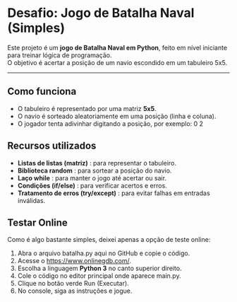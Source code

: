 # Desafio: Jogo de Batalha Naval (Simples)

Este projeto é um **jogo de Batalha Naval em Python**, feito em nível iniciante para treinar lógica de programação.  
O objetivo é acertar a posição de um navio escondido em um tabuleiro 5x5.  

---

## Como funciona
- O tabuleiro é representado por uma matriz **5x5**.  
- O navio é sorteado aleatoriamente em uma posição (linha e coluna).  
- O jogador tenta adivinhar digitando a posição, por exemplo: 0 2

## Recursos utilizados
- **Listas de listas (matriz)** : para representar o tabuleiro.  
- **Biblioteca random** : para sortear a posição do navio.  
- **Laço while** : para manter o jogo até acertar ou sair.  
- **Condições (if/else)** : para verificar acertos e erros.  
- **Tratamento de erros (try/except)** : para evitar falhas em entradas inválidas.

## Testar Online 

Como é algo bastante simples, deixei apenas a opção de teste online:

1. Abra o arquivo batalha.py aqui no GitHub e copie o código.  
2. Acesse o https://www.onlinegdb.com/.  
3. Escolha a linguagem **Python 3** no canto superior direito.  
4. Cole o código no editor principal onde aparece main.py.  
5. Clique no botão verde Run (Executar).  
6. No console, siga as instruções e jogue.  
